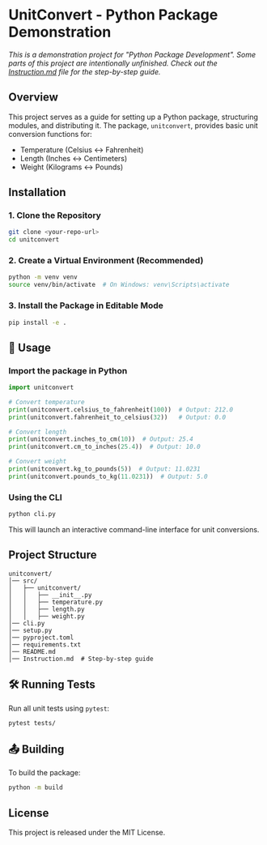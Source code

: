 # UnitConvert - Python Package Demonstration

*This is a demonstration project for "Python Package Development". Some parts of this project are intentionally unfinished. Check out the [Instruction.md](./Instruction.md) file for the step-by-step guide.*

## Overview
This project serves as a guide for setting up a Python package, structuring modules, and distributing it. The package, `unitconvert`, provides basic unit conversion functions for:
- Temperature (Celsius ↔ Fahrenheit)
- Length (Inches ↔ Centimeters)
- Weight (Kilograms ↔ Pounds)

## Installation

### **1. Clone the Repository**
```bash
git clone <your-repo-url>
cd unitconvert
```

### **2. Create a Virtual Environment (Recommended)**
```bash
python -m venv venv
source venv/bin/activate  # On Windows: venv\Scripts\activate
```

### **3. Install the Package in Editable Mode**
```bash
pip install -e .
```

## **🚀 Usage**

### **Import the package in Python**

```python
import unitconvert

# Convert temperature
print(unitconvert.celsius_to_fahrenheit(100))  # Output: 212.0
print(unitconvert.fahrenheit_to_celsius(32))   # Output: 0.0

# Convert length
print(unitconvert.inches_to_cm(10))  # Output: 25.4
print(unitconvert.cm_to_inches(25.4))  # Output: 10.0

# Convert weight
print(unitconvert.kg_to_pounds(5))  # Output: 11.0231
print(unitconvert.pounds_to_kg(11.0231))  # Output: 5.0
```

### **Using the CLI**
```bash
python cli.py
```
This will launch an interactive command-line interface for unit conversions.

## Project Structure
```
unitconvert/
│── src/
│   ├── unitconvert/
│   │   ├── __init__.py
│   │   ├── temperature.py
│   │   ├── length.py
│   │   ├── weight.py
│── cli.py
│── setup.py
│── pyproject.toml
│── requirements.txt
│── README.md
│── Instruction.md  # Step-by-step guide
```

## **🛠️ Running Tests**

Run all unit tests using `pytest`:

```sh
pytest tests/
```

## **📤 Building**

To build the package:

```sh
python -m build
```

## License
This project is released under the MIT License.

